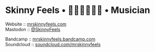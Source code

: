 # Skinny Feels • 👨🏻‍💻👨🏼‍🎤 • Musician

Website    :: [mrskinnyfeels.com](https://mrskinnyfeels.com)  
Mastodon   :: [@SkinnyFeels](https://mas.to/@SkinnyFeels)  

Bandcamp   :: [mrskinnyfeels.bandcamp.com](https://mrskinnyfeels.bandcamp.com/)  
Soundcloud :: [soundcloud.com/mrskinnyfeels](https://soundcloud.com/mrskinnyfeels)  
